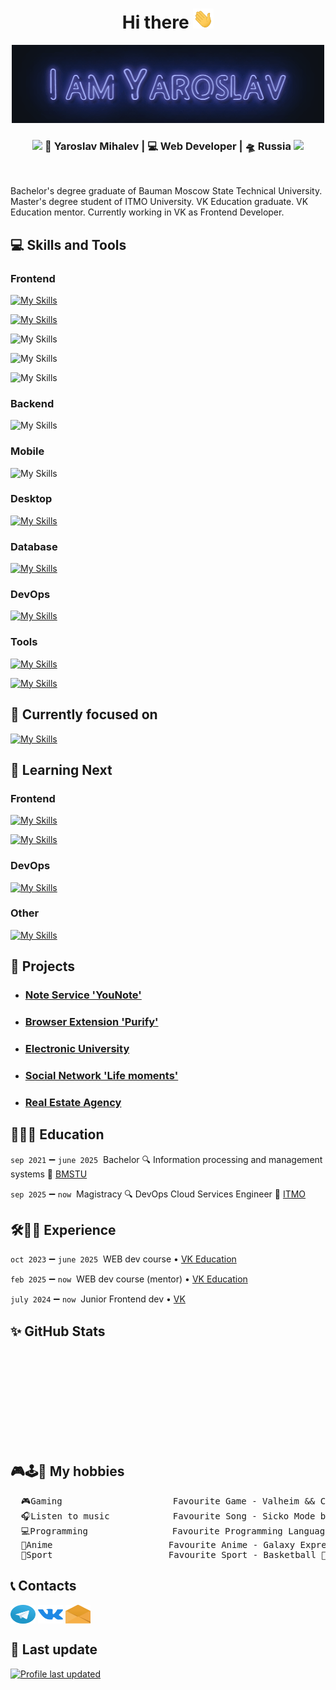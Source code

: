 <h1 align="center">
Hi there&nbsp<img src="assets/hi.gif" height="32" alt=""/>
</h1>

<div align="center">
<img src="assets/i_am.gif" height="125" alt=""/>
<h3><img src="https://media.giphy.com/media/WUlplcMpOCEmTGBtBW/giphy.gif" width="30"> 🙎 Yaroslav Mihalev | 💻 Web Developer | 🛸 Russia <img src="https://media.giphy.com/media/WUlplcMpOCEmTGBtBW/giphy.gif" width="30"></h3>
<p align="center">
<img src="https://komarev.com/ghpvc/?username=YarikMix&label=Profile%20views&color=0e75b6&style=flat" alt="" />
</p>
</div>

Bachelor's degree graduate of Bauman Moscow State Technical University. Master's degree student of ITMO University. VK Education graduate. VK Education mentor. Currently working in VK as Frontend Developer.

## 💻 Skills and Tools

### Frontend

[![My Skills](https://skillicons.dev/icons?i=html,css,js,ts,react)](https://skillicons.dev)

[![My Skills](https://skillicons.dev/icons?i=redux,sass,bootstrap,materialui,tailwind,styledcomponents)](https://skillicons.dev)

![My Skills](https://go-skill-icons.vercel.app/api/icons?i=webpack,vite,reactquery,babel,npm,yarn&theme=dark)

![My Skills](https://go-skill-icons.vercel.app/api/icons?i=jest,selenium,testinglibrary&theme=dark)

![My Skills](https://go-skill-icons.vercel.app/api/icons?i=eslint,prettier&theme=dark)

### Backend
![My Skills](https://go-skill-icons.vercel.app/api/icons?i=nestjs,nodejs,express,djangorestframework,django&theme=dark)

### Mobile
![My Skills](https://go-skill-icons.vercel.app/api/icons?i=reactnative&theme=dark)

### Desktop
[![My Skills](https://skillicons.dev/icons?i=tauri)](https://skillicons.dev)

### Database
[![My Skills](https://skillicons.dev/icons?i=postgres,mysql,redis,mongodb)](https://skillicons.dev)

### DevOps
[![My Skills](https://skillicons.dev/icons?i=docker,nginx,githubactions,sentry)](https://skillicons.dev)

### Tools
[![My Skills](https://skillicons.dev/icons?i=github,gitlab,linux,bash)](https://skillicons.dev)

[![My Skills](https://skillicons.dev/icons?i=git,postman,figma,webstorm)](https://skillicons.dev)

## 🎯 Currently focused on

[![My Skills](https://skillicons.dev/icons?i=go,sentry)](https://skillicons.dev)

## 📖 Learning Next

### Frontend

[![My Skills](https://skillicons.dev/icons?i=next,electron,svelte,storybook)](https://skillicons.dev)

[![My Skills](https://skillicons.dev/icons?i=cypress,playwright,vitest,zustand,mobx)](https://skillicons.dev)

### DevOps

[![My Skills](https://skillicons.dev/icons?i=grafana,prometheus,kubernetes)](https://skillicons.dev)

### Other
[![My Skills](https://skillicons.dev/icons?i=flutte)](https://skillicons.dev)

## 📝 Projects

* ### [Note Service 'YouNote'](https://github.com/frontend-park-mail-ru/2024_1_scratch_senior_devs)
* ### [Browser Extension 'Purify'](https://github.com/YarikMix/Purify)
* ### [Electronic University](https://github.com/YarikMix/university)
* ### [Social Network 'Life moments'](https://github.com/YarikMix/life-moments)
* ### [Real Estate Agency](https://github.com/YarikMix/agency)

## 📝👨‍🎓&nbsp;Education

`sep 2021` ➖ `june 2025`&nbsp; Bachelor 🔍 Information processing and management systems 🏢 [BMSTU](https://bmstu.ru/)

`sep 2025` ➖ `now`&nbsp; Magistracy 🔍 DevOps Cloud Services Engineer 🏢 [ITMO](https://itmo.ru/)

## 🛠👨‍💻&nbsp;Experience

`oct 2023` ➖ `june 2025`&nbsp; WEB dev course •  ️[VK Education](https://education.vk.company/)

`feb 2025` ➖ `now`&nbsp; WEB dev course (mentor) • [VK Education](https://education.vk.company/)

`july 2024` ➖ `now`&nbsp; Junior Frontend dev • ️[VK](https://vk.company/)

## ✨ GitHub Stats

<div align="center" style="display: flex;">
  <img height="150em" src="https://github-readme-stats.vercel.app/api?username=YarikMix&show_icons=true&title_color=007bff&text_color=e7e7e7&icon_color=007bff&bg_color=171c28"  alt=""/>
  <img height="150em" src="https://github-readme-stats.vercel.app/api/top-langs/?username=YarikMix&langs_count=10&layout=compact&title_color=007bff&text_color=e7e7e7&icon_color=007bff&bg_color=171c28"  alt=""/>
</div>

## 🎮🕹️👾 My hobbies
<pre>
  🎮Gaming                     Favourite Game - Valheim && Cyberpunk 2077
  🎧Listen to music            Favourite Song - Sicko Mode by Travis Scott
  💻Programming                Favourite Programming Language - JavaScript
  👺Anime                      Favourite Anime - Galaxy Express 999
  💪️Sport                      Favourite Sport - Basketball 🏀 && Gym 💪
</pre>

## 📞 Contacts

<a href="https://t.me/Yaroslav738" target="blank"><img align="center" src="assets/telegram-logo.svg" height="30" width="40"/></a>
<a href="https://vk.com/id345691818" target="blank"><img align="center" src="assets/vk.svg" alt="dmitry__varin" height="30" width="40"/></a>
<a href="mailto: yaroslav7689@gmail.com" target="blank"><img align="center" src="assets/email-opened-svgrepo-com.svg" height="30" width="40"/></a>

## 🔄 Last update

[![Profile last updated](https://img.shields.io/github/last-commit/YarikMix/YarikMix/main?label=Last%20updated&style=flat)](https://github.com/YarikMix/YarikMix/commits)

